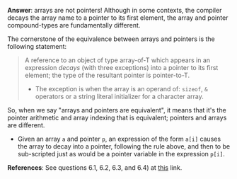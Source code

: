 **Answer**: arrays are not pointers! Although in some contexts, the compiler decays the array name to a pointer to its first element, the array and pointer compound-types are fundamentally different.

The cornerstone of the equivalence between arrays and pointers is the following statement:

> A reference to an object of type array-of-T which appears in an expression _decays_ (with three exceptions) into a pointer to its first element; the type of the resultant pointer is pointer-to-T.
>  - The exception is when the array is an operand of: `sizeof`, `&` operators or a string literal initializer for a character array.
 
So, when we say "arrays and pointers are equivalent", it means that it's the pointer arithmetic and array indexing that is equivalent; pointers and arrays are different.
 - Given an array `a` and pointer `p`, an expression of the form `a[i]` causes the array to decay into a pointer, following the rule above, and then to be sub-scripted just as would be a pointer variable in the expression `p[i]`.

**References**: See questions 6.1, 6.2, 6.3, and 6.4) at [this](https://c-faq.com/aryptr/index.html) link.